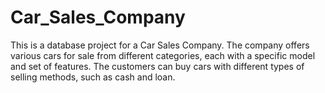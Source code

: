 # Car_Sales_Company
This is a database project for a Car Sales Company. The company offers various cars for sale from different categories, each with a specific model and set of features. The customers can buy cars with different types of selling methods, such as cash and loan.
